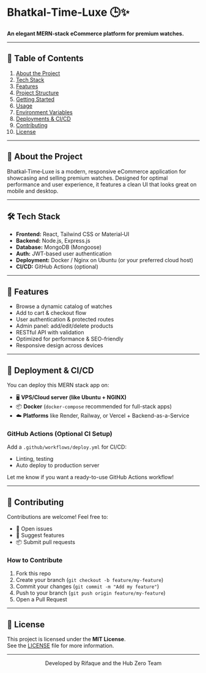 # Bhatkal‑Time‑Luxe 🕒✨

**An elegant MERN‑stack eCommerce platform for premium watches.**

---

## 🔗 Table of Contents

1. [About the Project](#about-the-project)  
2. [Tech Stack](#tech-stack)  
3. [Features](#features)  
4. [Project Structure](#project-structure)  
5. [Getting Started](#getting-started)  
6. [Usage](#usage)  
7. [Environment Variables](#environment-variables)  
8. [Deployments & CI/CD](#deployments--cicd)  
9. [Contributing](#contributing)  
10. [License](#license)

---

## 📝 About the Project

Bhatkal‑Time‑Luxe is a modern, responsive eCommerce application for showcasing and selling premium watches. Designed for optimal performance and user experience, it features a clean UI that looks great on mobile and desktop.

---

## 🛠️ Tech Stack

- **Frontend:** React, Tailwind CSS or Material‑UI  
- **Backend:** Node.js, Express.js  
- **Database:** MongoDB (Mongoose)  
- **Auth:** JWT-based user authentication  
- **Deployment:** Docker / Nginx on Ubuntu (or your preferred cloud host)  
- **CI/CD:** GitHub Actions (optional)

---

## 🚀 Features

- Browse a dynamic catalog of watches  
- Add to cart & checkout flow  
- User authentication & protected routes  
- Admin panel: add/edit/delete products  
- RESTful API with validation  
- Optimized for performance & SEO-friendly  
- Responsive design across devices  

---


## 🚀 Deployment & CI/CD

You can deploy this MERN stack app on:

- 🖥️ **VPS/Cloud server (like Ubuntu + NGINX)**
- 📦 **Docker** (`docker-compose` recommended for full-stack apps)
- ☁️ **Platforms** like Render, Railway, or Vercel + Backend-as-a-Service

### GitHub Actions (Optional CI Setup)

Add a `.github/workflows/deploy.yml` for CI/CD:
- Linting, testing
- Auto deploy to production server

Let me know if you want a ready-to-use GitHub Actions workflow!

---

## 🤝 Contributing

Contributions are welcome! Feel free to:
- 🐛 Open issues
- 🌟 Suggest features
- 📦 Submit pull requests

### How to Contribute

1. Fork this repo
2. Create your branch (`git checkout -b feature/my-feature`)
3. Commit your changes (`git commit -m "Add my feature"`)
4. Push to your branch (`git push origin feature/my-feature`)
5. Open a Pull Request

---

## 📄 License

This project is licensed under the **MIT License**.  
See the [LICENSE](LICENSE) file for more information.

---

<p align="center">
  Developed by Rifaque and the Hub Zero Team
</p>
